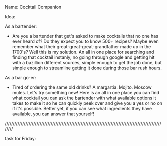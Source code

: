 Name: Cocktail Companion

Idea:

As a bartender:

- Are you a bartender that get's asked to make cocktails that no one has ever heard of? Do they expect you to know 500+ recipes? Maybe even remember what their great-great-great-grandfather made up in the 1700's? Well this is my solution. An all in one place for searching and finding that cocktail instanly, no going through google and getting hit with a bazillion different sources, simple enough to get the job done, but simple enough to streamline getting it done during those bar rush hours.

As a bar go-er:

- Tired of ordering the same old drinks? A margartia. Mojito. Moscow mules. Let's try something new! Here is an all in one place you can find what cocktail you can ask the bartender with what available options it takes to make it so he can quickly peek over and give you a yes or no on if it's possible. Better yet, if you can see what ingredients they have available, you can answer that yourself!

////////////////////////////////////////////////////////////////////////////////////////////////////////

task for Friday:
